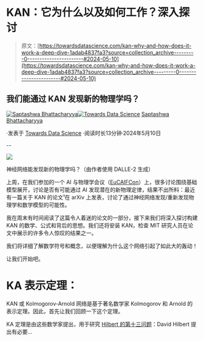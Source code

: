 # KAN：它为什么以及如何工作？深入探讨

> 原文：[https://towardsdatascience.com/kan-why-and-how-does-it-work-a-deep-dive-1adab4837fa3?source=collection_archive---------0-----------------------#2024-05-10](https://towardsdatascience.com/kan-why-and-how-does-it-work-a-deep-dive-1adab4837fa3?source=collection_archive---------0-----------------------#2024-05-10)

## 我们能通过 KAN 发现新的物理学吗？

[](https://saptashwa.medium.com/?source=post_page---byline--1adab4837fa3--------------------------------)[![Saptashwa Bhattacharyya](../Images/b01238113a1f6b91cb6fb0fbfa50303a.png)](https://saptashwa.medium.com/?source=post_page---byline--1adab4837fa3--------------------------------)[](https://towardsdatascience.com/?source=post_page---byline--1adab4837fa3--------------------------------)[![Towards Data Science](../Images/a6ff2676ffcc0c7aad8aaf1d79379785.png)](https://towardsdatascience.com/?source=post_page---byline--1adab4837fa3--------------------------------) [Saptashwa Bhattacharyya](https://saptashwa.medium.com/?source=post_page---byline--1adab4837fa3--------------------------------)

·发表于 [Towards Data Science](https://towardsdatascience.com/?source=post_page---byline--1adab4837fa3--------------------------------) ·阅读时长13分钟·2024年5月10日

--

![](../Images/ea5d35d82a620a8bec456b82cd565f47.png)

神经网络能发现新的物理学吗？（由作者使用 DALLE-2 生成）

上周，在我们参加的一个 AI 与物理学会议（[EuCAIFCon](https://indico.nikhef.nl/event/4875/)）上，很多讨论围绕基础模型展开，讨论是否有可能通过 AI 发现潜在的新物理定律，结果不出所料：最近有一篇关于 KAN 的论文¹在 arXiv 上发表，讨论了通过神经网络发现/重新发现物理学和数学模型的可能性。

我在周末有时间阅读了这篇令人着迷的论文的一部分，接下来我们将深入探讨构建 KAN 的数学、公式和背后的思想。我们还将安装 KAN，检查 MIT 研究人员在论文中展示的许多令人惊叹的结果之一。

我们将详细了解数学符号和概念，以便理解为什么这个网络引起了如此大的轰动！

让我们开始吧。

# KA 表示定理：

KAN 或 Kolmogorov-Arnold 网络是基于著名数学家 Kolmogorov 和 Arnold 的表示定理。因此，首先让我们回顾一下这个定理。

KA 定理是由这些数学家提出，用于研究 [Hilbert 的第十三问题](https://en.wikipedia.org/wiki/Hilbert%27s_thirteenth_problem)：David Hilbert 提出有必要…
